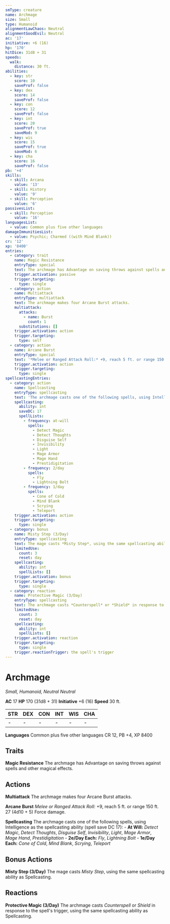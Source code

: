```yaml
---
smType: creature
name: Archmage
size: Small
type: Humanoid
alignmentLawChaos: Neutral
alignmentGoodEvil: Neutral
ac: '17'
initiative: +6 (16)
hp: '170'
hitDice: 31d8 + 31
speeds:
  walk:
    distance: 30 ft.
abilities:
  - key: str
    score: 10
    saveProf: false
  - key: dex
    score: 14
    saveProf: false
  - key: con
    score: 12
    saveProf: false
  - key: int
    score: 20
    saveProf: true
    saveMod: 9
  - key: wis
    score: 15
    saveProf: true
    saveMod: 6
  - key: cha
    score: 16
    saveProf: false
pb: '+4'
skills:
  - skill: Arcana
    value: '13'
  - skill: History
    value: '9'
  - skill: Perception
    value: '6'
passivesList:
  - skill: Perception
    value: '16'
languagesList:
  - value: Common plus five other languages
damageImmunitiesList:
  - value: Psychic; Charmed ((with Mind Blank))
cr: '12'
xp: '8400'
entries:
  - category: trait
    name: Magic Resistance
    entryType: special
    text: The archmage has Advantage on saving throws against spells and other magical effects.
    trigger.activation: passive
    trigger.targeting:
      type: single
  - category: action
    name: Multiattack
    entryType: multiattack
    text: The archmage makes four Arcane Burst attacks.
    multiattack:
      attacks:
        - name: Burst
          count: 1
      substitutions: []
    trigger.activation: action
    trigger.targeting:
      type: self
  - category: action
    name: Arcane Burst
    entryType: special
    text: '*Melee or Ranged Attack Roll:* +9, reach 5 ft. or range 150 ft. 27 (4d10 + 5) Force damage.'
    trigger.activation: action
    trigger.targeting:
      type: single
spellcastingEntries:
  - category: action
    name: Spellcasting
    entryType: spellcasting
    text: 'The archmage casts one of the following spells, using Intelligence as the spellcasting ability (spell save DC 17): - **At Will:** *Detect Magic*, *Detect Thoughts*, *Disguise Self*, *Invisibility*, *Light*, *Mage Armor*, *Mage Hand*, *Prestidigitation* - **2e/Day Each:** *Fly*, *Lightning Bolt* - **1e/Day Each:** *Cone of Cold*, *Mind Blank*, *Scrying*, *Teleport*'
    spellcasting:
      ability: int
      saveDC: 17
      spellLists:
        - frequency: at-will
          spells:
            - Detect Magic
            - Detect Thoughts
            - Disguise Self
            - Invisibility
            - Light
            - Mage Armor
            - Mage Hand
            - Prestidigitation
        - frequency: 2/day
          spells:
            - Fly
            - Lightning Bolt
        - frequency: 1/day
          spells:
            - Cone of Cold
            - Mind Blank
            - Scrying
            - Teleport
    trigger.activation: action
    trigger.targeting:
      type: single
  - category: bonus
    name: Misty Step (3/Day)
    entryType: spellcasting
    text: The mage casts *Misty Step*, using the same spellcasting ability as Spellcasting.
    limitedUse:
      count: 3
      reset: day
    spellcasting:
      ability: int
      spellLists: []
    trigger.activation: bonus
    trigger.targeting:
      type: single
  - category: reaction
    name: Protective Magic (3/Day)
    entryType: spellcasting
    text: The archmage casts *Counterspell* or *Shield* in response to the spell's trigger, using the same spellcasting ability as Spellcasting.
    limitedUse:
      count: 3
      reset: day
    spellcasting:
      ability: int
      spellLists: []
    trigger.activation: reaction
    trigger.targeting:
      type: single
    trigger.reactionTrigger: the spell's trigger
---
```


# Archmage
*Small, Humanoid, Neutral Neutral*

**AC** 17
**HP** 170 (31d8 + 31)
**Initiative** +6 (16)
**Speed** 30 ft.

| STR | DEX | CON | INT | WIS | CHA |
| --- | --- | --- | --- | --- | --- |
| - | - | - | - | - | - |

**Languages** Common plus five other languages
CR 12, PB +4, XP 8400

## Traits

**Magic Resistance**
The archmage has Advantage on saving throws against spells and other magical effects.

## Actions

**Multiattack**
The archmage makes four Arcane Burst attacks.

**Arcane Burst**
*Melee or Ranged Attack Roll:* +9, reach 5 ft. or range 150 ft. 27 (4d10 + 5) Force damage.

**Spellcasting**
The archmage casts one of the following spells, using Intelligence as the spellcasting ability (spell save DC 17): - **At Will:** *Detect Magic*, *Detect Thoughts*, *Disguise Self*, *Invisibility*, *Light*, *Mage Armor*, *Mage Hand*, *Prestidigitation* - **2e/Day Each:** *Fly*, *Lightning Bolt* - **1e/Day Each:** *Cone of Cold*, *Mind Blank*, *Scrying*, *Teleport*

## Bonus Actions

**Misty Step (3/Day)**
The mage casts *Misty Step*, using the same spellcasting ability as Spellcasting.

## Reactions

**Protective Magic (3/Day)**
The archmage casts *Counterspell* or *Shield* in response to the spell's trigger, using the same spellcasting ability as Spellcasting.
